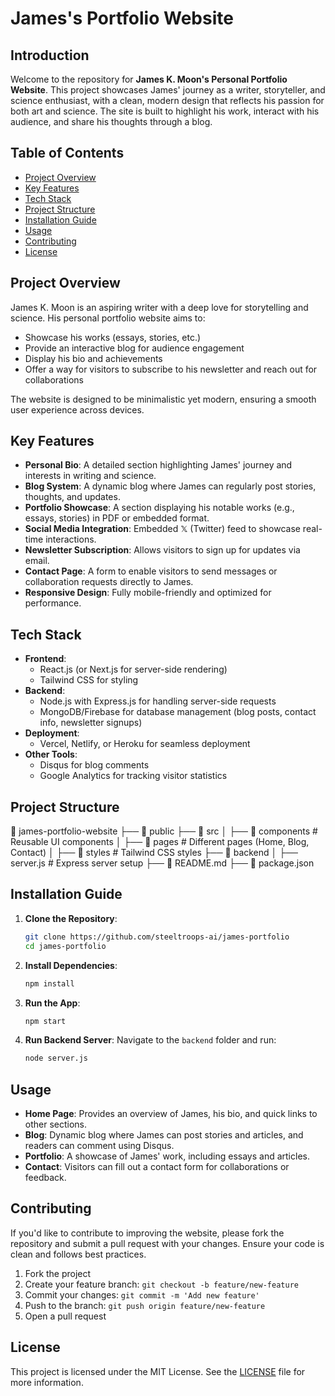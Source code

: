 # James's Portfolio Website

## Introduction

Welcome to the repository for **James K. Moon's Personal Portfolio Website**. This project showcases James' journey as a writer, storyteller, and science enthusiast, with a clean, modern design that reflects his passion for both art and science. The site is built to highlight his work, interact with his audience, and share his thoughts through a blog.

## Table of Contents
- [Project Overview](#project-overview)
- [Key Features](#key-features)
- [Tech Stack](#tech-stack)
- [Project Structure](#project-structure)
- [Installation Guide](#installation-guide)
- [Usage](#usage)
- [Contributing](#contributing)
- [License](#license)

## Project Overview
James K. Moon is an aspiring writer with a deep love for storytelling and science. His personal portfolio website aims to:
- Showcase his works (essays, stories, etc.)
- Provide an interactive blog for audience engagement
- Display his bio and achievements
- Offer a way for visitors to subscribe to his newsletter and reach out for collaborations

The website is designed to be minimalistic yet modern, ensuring a smooth user experience across devices.

## Key Features
- **Personal Bio**: A detailed section highlighting James' journey and interests in writing and science.
- **Blog System**: A dynamic blog where James can regularly post stories, thoughts, and updates.
- **Portfolio Showcase**: A section displaying his notable works (e.g., essays, stories) in PDF or embedded format.
- **Social Media Integration**: Embedded 𝕏 (Twitter) feed to showcase real-time interactions.
- **Newsletter Subscription**: Allows visitors to sign up for updates via email.
- **Contact Page**: A form to enable visitors to send messages or collaboration requests directly to James.
- **Responsive Design**: Fully mobile-friendly and optimized for performance.

## Tech Stack
- **Frontend**: 
  - React.js (or Next.js for server-side rendering)
  - Tailwind CSS for styling
- **Backend**: 
  - Node.js with Express.js for handling server-side requests
  - MongoDB/Firebase for database management (blog posts, contact info, newsletter signups)
- **Deployment**: 
  - Vercel, Netlify, or Heroku for seamless deployment
- **Other Tools**:
  - Disqus for blog comments
  - Google Analytics for tracking visitor statistics

## Project Structure
📁 james-portfolio-website 
├── 📁 public 
├── 📁 src 
│ ├── 📁 components # Reusable UI components 
│ ├── 📁 pages # Different pages (Home, Blog, Contact) 
│ ├── 📁 styles # Tailwind CSS styles 
├── 📁 backend 
│ ├── server.js # Express server setup 
├── 📄 README.md 
├── 📄 package.json


## Installation Guide
1. **Clone the Repository**:
    ```bash
    git clone https://github.com/steeltroops-ai/james-portfolio
    cd james-portfolio
    ```

2. **Install Dependencies**:
    ```bash
    npm install
    ```

3. **Run the App**:
    ```bash
    npm start
    ```

4. **Run Backend Server**:
    Navigate to the `backend` folder and run:
    ```bash
    node server.js
    ```

## Usage
- **Home Page**: Provides an overview of James, his bio, and quick links to other sections.
- **Blog**: Dynamic blog where James can post stories and articles, and readers can comment using Disqus.
- **Portfolio**: A showcase of James' work, including essays and articles.
- **Contact**: Visitors can fill out a contact form for collaborations or feedback.

## Contributing
If you'd like to contribute to improving the website, please fork the repository and submit a pull request with your changes. Ensure your code is clean and follows best practices.

1. Fork the project
2. Create your feature branch: `git checkout -b feature/new-feature`
3. Commit your changes: `git commit -m 'Add new feature'`
4. Push to the branch: `git push origin feature/new-feature`
5. Open a pull request

## License
This project is licensed under the MIT License. See the [LICENSE](LICENSE) file for more information.

